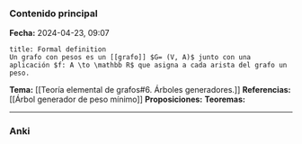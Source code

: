 ### Contenido principal

**Fecha:** 2024-04-23, 09:07

```ad-formal
title: Formal definition
Un grafo con pesos es un [[grafo]] $G= (V, A)$ junto con una aplicación $f: A \to \mathbb R$ que asigna a cada arista del grafo un peso.
```

**Tema:** [[Teoría elemental de grafos#6. Árboles generadores.]]
**Referencias:** [[Árbol generador de peso mínimo]]
**Proposiciones:**
**Teoremas:**

---
### Anki

